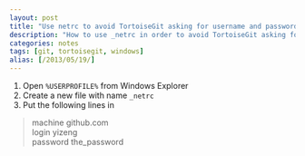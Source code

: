 ```yaml
---
layout: post
title: "Use netrc to avoid TortoiseGit asking for username and password"
description: "How to use _netrc in order to avoid TortoiseGit asking for username and password."
categories: notes
tags: [git, tortoisegit, windows]
alias: [/2013/05/19/]
---
```

1. Open `%USERPROFILE%` from Windows Explorer
2. Create a new file with name `_netrc`
3. Put the following lines in

> machine github.com<br />
> login yizeng<br />
> password the_password<br />